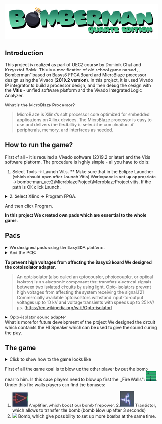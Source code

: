 ![BombermanQuartzEditionLogo](/images/logo.png)


## Introduction

This project is realized as part of UEC2 course by Dominik Chat and Krzysztof Bolek. This is a modification of old school game named ,, Bomberman" based on Basys3 FPGA Board and MicroBlaze processor design using the Vivado (**2019.2 version**). In this project, it is used Vivado IP integrator to build a processor design, and then debug the design with the **Vitis** - 
unified software platform and the Vivado Integrated Logic Analyzer.

 What is the MicroBlaze Processor?
>MicroBlaze is Xilinx’s soft processor core optimized for embedded
applications on Xilinx devices. The MicroBlaze processor is easy to
use and delivers the flexibility to select the combination of
peripherals, memory, and interfaces as needed.

## How to run the game?

First of all - it is required a Vivado software (2019.2 or later) and the Vitis software platform.
The procedure is highly simple - all you have to do is:
1. Select Tools -> Launch Vitis. 
** Make sure that in the Eclipse Launcher (which should open after Launch Vitis) Workspace is set up appropriate -> bomberman_uec2\MicroblazeProject\MicroblazeProject.vitis. If the path is OK click Launch.

<details>
<summary>2. Select Xilinx -> Program FPGA.</summary>
<img src="/images/program.png"/>
</details>

And then click Program. 

**In this project We created own pads which are essential to the whole game.** 

## Pads

<details>
<summary> We designed pads using the EasyEDA platform. </summary>
<img src="/images/pad_sheet.PNG"/>
</details>

<details>
<summary> And the PCB: </summary>
<img src="/images/pad_pcb.PNG"/>
</details>


**To prevent high voltages from affecting the Basys3 board  We designed the optoisolator adapter.**

> An optoisolator (also called an optocoupler, photocoupler, or optical isolator) is an electronic component that transfers electrical signals between two isolated circuits by using light. Opto-isolators prevent high voltages from affecting the system receiving the signal.[2] Commercially available optoisolators withstand input-to-output voltages up to 10 kV and voltage transients with speeds up to 25 kV/μs. (https://en.wikipedia.org/wiki/Opto-isolator)

<details>
<summary> Opto-isolator sound adapter</summary>
<img src="/images/pads_sound.PNG"/>
<img src="/images/pads_sound_pcb.PNG"/>
 </details>
What is more for future development of the project We designed the circuit which containts the H1 Speaker which can be used to give the sound during the play. 

## The game
<details>
<summary>Click to show how to the game looks like</summary>
<img src="/images/game.PNG"/>
 </details>
 
 First of all the game goal is to blow up the other player by put the bomb near to him. In this case players need to blow up first the ,,Fire Walls":
 <img src="/images/textures/wall.png"/>. Under this fire walls players can find the bonuses:
 
1. <img src="/images/amplifier.png"/> Amplifier, which boost our bomb firepower.
2.<img src="/images/transistor.png"/> Transistor, which allows  to transfer the bomb (bomb blow up after 3 seconds). 
3. <img src="/images/textures/bomb.png"/> Bomb, which give possibility to set up more bombs at the same time. 

